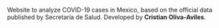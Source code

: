 Website to analyze COVID-19 cases in Mexico, based on the official data published by Secretaria de Salud. Developed by **Cristian Oliva-Aviles**.
